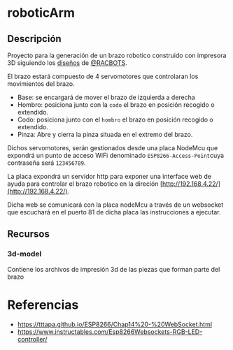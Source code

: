 # roboticArm

## Descripción
Proyecto para la generación de un brazo robotico construido con impresora 3D siguiendo los [diseños](https://www.printables.com/model/449747-brazo-robotico-robotic-arm) de [@RACBOTS](https://www.printables.com/@RACBOTS_756978).

El brazo estará compuesto de 4 servomotores que controlaran los movimientos del brazo.
- Base: se encargará de mover el brazo de izquierda a derecha 
- Hombro: posiciona junto con la `codo` el brazo en posición recogido o extendido.
- Codo: posiciona junto con el `hombro` el brazo en posición recogido o extendido.
- Pinza: Abre y cierra la pinza situada en el extremo del brazo.

Dichos servomotores, serán gestionados desde una placa NodeMcu que expondrá un punto de acceso WiFi denominado `ESP8266-Access-Point`cuya contraseña será `123456789`. 

La placa expondrá un servidor http para exponer una interface web de ayuda para controlar el brazo robotico en la direción [http://192.168.4.22/](http://192.168.4.22/).

Dicha web se comunicará con la placa nodeMcu a través de un websocket que escuchará en el puerto 81 de dicha placa las instrucciones a ejecutar.

## Recursos

### 3d-model

Contiene los archivos de impresión 3d de las piezas que forman parte del brazo

# Referencias 

- https://tttapa.github.io/ESP8266/Chap14%20-%20WebSocket.html
- https://www.instructables.com/Esp8266Websockets-RGB-LED-controller/
